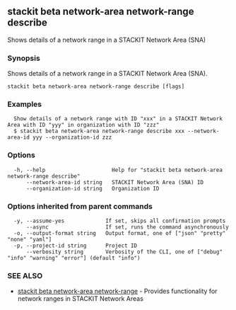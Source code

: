 ## stackit beta network-area network-range describe

Shows details of a network range in a STACKIT Network Area (SNA)

### Synopsis

Shows details of a network range in a STACKIT Network Area (SNA).

```
stackit beta network-area network-range describe [flags]
```

### Examples

```
  Show details of a network range with ID "xxx" in a STACKIT Network Area with ID "yyy" in organization with ID "zzz"
  $ stackit beta network-area network-range describe xxx --network-area-id yyy --organization-id zzz
```

### Options

```
  -h, --help                     Help for "stackit beta network-area network-range describe"
      --network-area-id string   STACKIT Network Area (SNA) ID
      --organization-id string   Organization ID
```

### Options inherited from parent commands

```
  -y, --assume-yes             If set, skips all confirmation prompts
      --async                  If set, runs the command asynchronously
  -o, --output-format string   Output format, one of ["json" "pretty" "none" "yaml"]
  -p, --project-id string      Project ID
      --verbosity string       Verbosity of the CLI, one of ["debug" "info" "warning" "error"] (default "info")
```

### SEE ALSO

* [stackit beta network-area network-range](./stackit_beta_network-area_network-range.md)	 - Provides functionality for network ranges in STACKIT Network Areas

